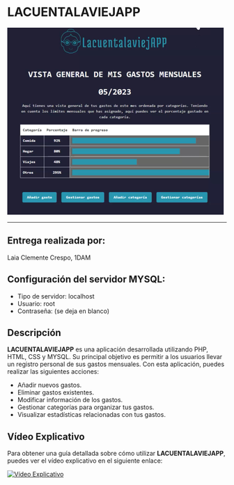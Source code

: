 # LACUENTALAVIEJAPP

<img src = "https://github.com/LaClCr/PHP_LACUENTALAVIEJAPP/blob/936819a541e1c938674764e5a9af04f03ce68eb0/MEDIA/Portada01.png">

---

## Entrega realizada por:
Laia Clemente Crespo, 1DAM

## Configuración del servidor MYSQL:
- Tipo de servidor: localhost
- Usuario: root
- Contraseña: (se deja en blanco)

## Descripción

**LACUENTALAVIEJAPP** es una aplicación desarrollada utilizando PHP, HTML, CSS y MYSQL. Su principal objetivo es permitir a los usuarios llevar un registro personal de sus gastos mensuales. Con esta aplicación, puedes realizar las siguientes acciones:

- Añadir nuevos gastos.
- Eliminar gastos existentes.
- Modificar información de los gastos.
- Gestionar categorías para organizar tus gastos.
- Visualizar estadísticas relacionadas con tus gastos.

## Vídeo Explicativo

Para obtener una guía detallada sobre cómo utilizar **LACUENTALAVIEJAPP**, puedes ver el vídeo explicativo en el siguiente enlace:

[![Vídeo Explicativo](https://www.youtube.com/watch?v=nWTud1UDXdI)](https://www.youtube.com/watch?v=nWTud1UDXdI)


